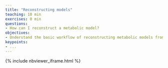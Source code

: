 ```yaml
---
title: "Reconstructing models"
teaching: 10 min
exercises: 0 min
questions:
- How can I reconstruct a metabolic model?
objectives:
- Understand the basic workflow of reconstructing metabolic models from genome annotation and literature.
keypoints:
- ...
---
```


{% include nbviewer_iframe.html %}
